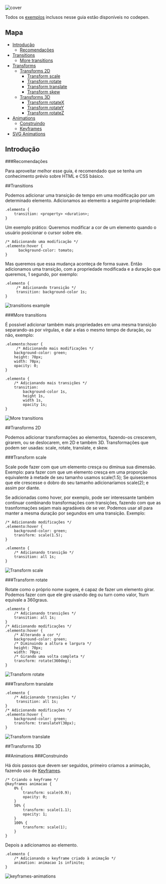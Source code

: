 ![cover](images/cover01.png)

Todos os [exemplos](http://codepen.io/collection/XmZvqo/) inclusos nesse guia estão disponíveis no codepen.
## Mapa

* [Introdução](#introdução)
	* [Recomendações](#recomendações)
* [Transitions](#transitions)
	* [More transitions](#more-transitions)
* [Transforms](#transforms)
	* [Transforms 2D](#transforms-2d)
		* [Transform scale](#transform-scale)
		* [Transform rotate](#transform-rotate)
		* [Transform translate](#transform-translate)
		* [Transform skew](#transform-skew)
	* [Transforms 3D](#transforms-3d)
		* [Transform rotateX](#rotate-x)
		* [Transform rotateY](#rotate-y)
		* [Transform rotateZ](#rotate-z)
* [Animations](#animations)
	* [Construindo](#construindo)
	* [Keyframes](#keyframes)
* [SVG Animations](#svg-animations)

## Introdução

###Recomendações

Para aproveitar melhor esse guia, é recomendado que se tenha um conhecimento prévio sobre HTML e CSS básico.

##Transitions

Podemos adicionar uma transição de tempo em uma modificação por um determinado elemento. Adicionamos ao elemento a seguinte propriedade:

	.elemento {
		transition: <property> <duration>;
	}
	
Um exemplo prático:
Queremos modificar a cor de um elemento quando o usuário posicionar o cursor sobre ele.

	/* Adicionando uma modificação */
	.elemento:hover {
		  background-color: tomato;
	}
	
Mas queremos que essa mudança aconteça de forma suave. Então adicionamos uma transição, com a propriedade modificada e a duração que queremos, 1 segundo, por exemplo:

	.elemento {
		 /* Adicionando transição */
 		 transition: background-color 1s;
	}
![transitions example](images/01.gif)

###More transitions

É possível adicionar também mais propriedades em uma mesma transição separando-as por vírgulas, e dar a elas o mesmo tempo de duração, ou não, exemplo:

	.elemento:hover {
		 /* Adicionando mais modificações */
 		background-color: green;
  		height: 70px;
  		width: 70px;
  		opacity: 0;
	}
	
	.elemento {
		/* Adicionando mais transições */
  		transition:
			background-color 1s,
			height 1s,
			width 1s,
			opacity 1s;
	}


![More transitions](images/02.gif)

##Transforms 2D

Podemos adicionar transformações ao elementos, fazendo-os crescerem, girarem, ou se deslocarem, em 2D e também 3D. Transformações que podem ser usadas: scale, rotate, translate, e skew.

###Transform scale

Scale pode fazer com que um elemento cresça ou diminua sua dimensão. Exemplo: para fazer com que um elemento cresça em uma proporção equivalente à metade de seu tamanho usamos scale(1.5); Se quisessemos que ele crescesse o dobro do seu tamanho adicionaríamos scale(2); e assim por diante.

Se adicionadas como hover, por exemplo, pode ser interessante também continuar combinando transformações com transições, fazendo com que as trasnformações sejam mais agradáveis de se ver. Podemos usar all para manter a mesma duração por segundos em uma transição. Exemplo:

	/* Adicionando modificações */
	.elemento:hover {
		background-color: green;
		transform: scale(1.5);
	}

	.elemento {
		/* Adicionando transição */
		transition: all 1s;
	}
![Transform scale](images/03.gif)

###Transform rotate

Rotate como o próprio nome sugere, é capaz de fazer um elemento girar. Podemos fazer com que ele gire usando deg ou turn como valor, 1turn equivale a 360graus.

	.elemento {
  		/* Adicionando transições */
  		transition: all 1s;
	}
	/* Adicionando modificações */
	.elemento:hover {
		/* Alterando a cor */
 		background-color: green;
		/* Diminuindo a altura e largura */
  		height: 70px;
  		width: 70px;
		/* Girando uma volta completa */
  		transform: rotate(360deg);
	}
![Transform rotate](images/04.gif)

###Transform translate

	.elemento {
  		/* Adicionando transições */
 		 transition: all 1s;
	}
	/* Adicionando modificações */
	.elemento:hover {
  		background-color: green;
  		transform: translateY(30px);
	}
![Transform translate](images/05.gif)

##Transforms 3D

##Animations
###Construindo

Há dois passos que devem ser seguidos, primeiro criamos a animação, fazendo uso de [Keyframes](#keyframes).

	/* Criando o keyframe */
	@keyframes animacao {
		0% {
			transform: scale(0.9);
			opacity: 0;
		}
		50% {
			transform: scale(1.1);
			opacity: 1;
		}
		100% {
			transform: scale(1);
		}
	}
	
Depois a adicionamos ao elemento.

	.elemento {
		/* Adicionando o keyframe criado à animação */
		animation: animacao 1s infinite;
	}
![keyframes-animations](images/06.gif)
